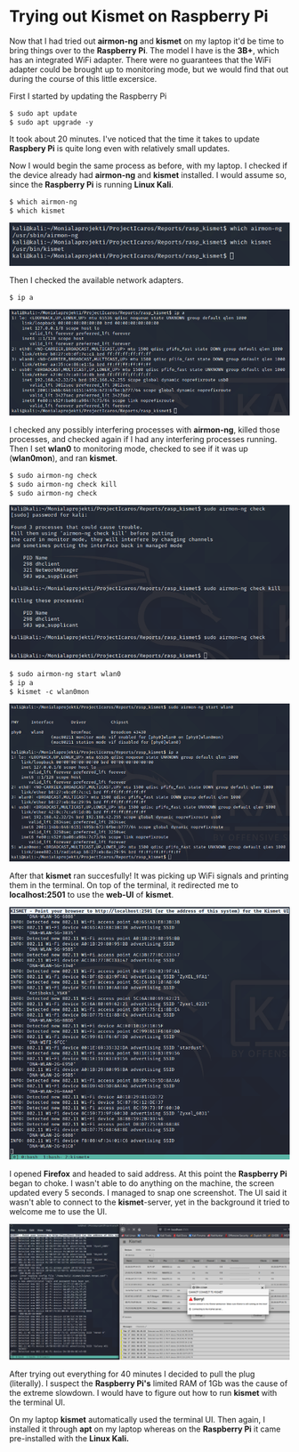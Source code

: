 # Trying out Kismet on Raspberry Pi

Now that I had tried out **airmon-ng** and **kismet** on my laptop it'd be time to bring things over to the **Raspberry Pi**. The model I have is the **3B+**, which has an integrated WiFi adapter. There were no guarantees that the WiFi adapter could be brought up to monitoring mode, but we would find that out during the course of this little excersice.

First I started by updating the Raspberry Pi

	$ sudo apt update
	$ sudo apt upgrade -y

It took about 20 minutes. I've noticed that the time it takes to update **Raspbery Pi** is quite long even with relatively small updates.

Now I would begin the same process as before, with my laptop. I checked if the device already had **airmon-ng** and **kismet** installed. I would assume so, since the **Raspberry Pi** is running **Linux Kali**.

	$ which airmon-ng
	$ which kismet

![kali001](./imgs/kali001.png)

Then I checked the available network adapters.

	$ ip a

![kali002](./imgs/kali002.png)

I checked any possibly interfering processes with **airmon-ng**, killed those processes, and checked again if I had any interfering processes running. Then I set **wlan0** to monitoring mode, checked to see if it was up (**wlan0mon**), and ran **kismet**.

	$ sudo airmon-ng check
	$ sudo airmon-ng check kill
	$ sudo airmon-ng check

![kali003](./imgs/kali003.png)

	$ sudo airmon-ng start wlan0
	$ ip a
	$ kismet -c wlan0mon

![kali004](./imgs/kali004.png)

After that **kismet** ran succesfully! It was picking up WiFi signals and printing them in the terminal. On top of the terminal, it redirected me to **localhost:2501** to use the **web-UI** of **kismet**.

![kismet001](./imgs/kismet001.png)

I opened **Firefox** and headed to said address. At this point the **Raspberry Pi** began to choke. I wasn't able to do anything on the machine, the screen updated every 5 seconds. I managed to snap one screenshot. The UI said it wasn't able to connect to the **kismet**-server, yet in the background it tried to welcome me to use the UI.

![kismet002](./imgs/kismet002.png)

After trying out everything for 40 minutes I decided to pull the plug (literally). I suspect the **Raspberry Pi's** limited RAM of 1Gb was the cause of the extreme slowdown. I would have to figure out how to run **kismet** with the terminal UI.

On my laptop **kismet** automatically used the terminal UI. Then again, I installed it through **apt** on my laptop whereas on the **Raspberry Pi** it came pre-installed with the **Linux Kali.**
